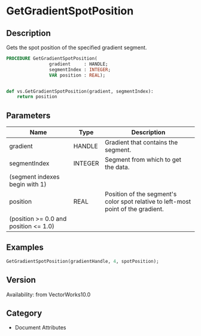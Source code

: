 # GetGradientSpotPosition

## Description
Gets the spot position of the specified gradient segment.

```pascal
PROCEDURE GetGradientSpotPosition(
				gradient     : HANDLE;
				segmentIndex : INTEGER;
				VAR position : REAL);
```

```python

def vs.GetGradientSpotPosition(gradient, segmentIndex):
    return position
```

## Parameters
|Name|Type|Description|
|---|---|---|
|gradient|HANDLE|Gradient that contains the segment.|
|segmentIndex|INTEGER|Segment from which to get the data.
(segment indexes begin with 1)|
|position|REAL|Position of the segment's color spot relative to left-most point of the gradient. 
(position &gt;= 0.0 and position &lt;= 1.0)|

## Examples
```pascal
GetGradientSpotPosition(gradientHandle, 4, spotPosition);
```

## Version
Availability: from VectorWorks10.0
## Category
* Document Attributes

